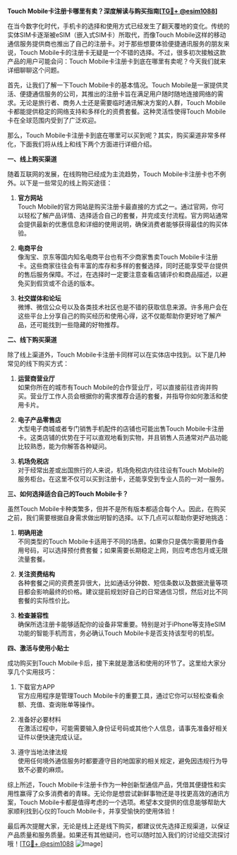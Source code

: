 **Touch Mobile卡注册卡哪里有卖？深度解读与购买指南[[TG💪+ @esim1088](https://t.me/s/esim1088)]**

在当今数字化时代，手机卡的选择和使用方式已经发生了翻天覆地的变化。传统的实体SIM卡逐渐被eSIM（嵌入式SIM卡）所取代，而像Touch Mobile这样的移动通信服务提供商也推出了自己的注册卡。对于那些想要体验便捷通讯服务的朋友来说，Touch Mobile卡的注册卡无疑是一个不错的选择。不过，很多初次接触这款产品的用户可能会问：Touch Mobile卡注册卡到底在哪里有卖呢？今天我们就来详细聊聊这个问题。

首先，让我们了解一下Touch Mobile卡的基本情况。Touch Mobile是一家提供灵活、便捷通信服务的公司，其推出的注册卡旨在满足用户随时随地连接网络的需求。无论是旅行者、商务人士还是需要临时通讯解决方案的人群，Touch Mobile卡都能提供稳定的网络支持和多样化的资费套餐。这种灵活性使得Touch Mobile卡在全球范围内受到了广泛欢迎。

那么，Touch Mobile卡注册卡到底在哪里可以买到呢？其实，购买渠道非常多样化，下面我们将从线上和线下两个方面进行详细介绍。

**一、线上购买渠道**

随着互联网的发展，在线购物已经成为主流趋势，Touch Mobile卡注册卡也不例外。以下是一些常见的线上购买途径：

1. **官方网站**  
   Touch Mobile的官方网站是购买注册卡最直接的方式之一。通过官网，你可以轻松了解产品详情、选择适合自己的套餐，并完成支付流程。官方网站通常会提供最新的优惠信息和详细的使用说明，确保消费者能够获得最佳的购买体验。

2. **电商平台**  
   像淘宝、京东等国内知名电商平台也有不少商家售卖Touch Mobile卡注册卡。这些商家往往会有丰富的库存和多样的套餐选择，同时还能享受平台提供的售后服务保障。不过，在选择时一定要注意查看店铺评价和商品描述，以避免买到假货或不合适的版本。

3. **社交媒体和论坛**  
   微博、微信公众号以及各类技术社区也是不错的获取信息来源。许多用户会在这些平台上分享自己的购买经历和使用心得，这不仅能帮助你更好地了解产品，还可能找到一些隐藏的好物推荐。

**二、线下购买渠道**

除了线上渠道外，Touch Mobile卡注册卡同样可以在实体店中找到。以下是几种常见的线下购买方式：

1. **运营商营业厅**  
   如果你所在的城市有Touch Mobile的合作营业厅，可以直接前往咨询并购买。营业厅工作人员会根据你的需求推荐合适的套餐，并指导你如何激活和使用卡片。

2. **电子产品零售店**  
   大型电子商城或者专门销售手机配件的店铺也可能出售Touch Mobile卡注册卡。这类店铺的优势在于可以直观地看到实物，并且销售人员通常对产品功能比较熟悉，能为你解答各种疑问。

3. **机场免税店**  
   对于经常出差或出国旅行的人来说，机场免税店内往往设有Touch Mobile的服务柜台。在这里不仅可以买到注册卡，还能享受到专业人员的一对一服务。

**三、如何选择适合自己的Touch Mobile卡？**

虽然Touch Mobile卡种类繁多，但并不是所有版本都适合每个人。因此，在购买之前，我们需要根据自身需求做出明智的选择。以下几点可以帮助你更好地挑选：

1. **明确用途**  
   不同类型的Touch Mobile卡适用于不同的场景。如果你只是偶尔需要用作备用号码，可以选择预付费套餐；如果需要长期稳定上网，则应考虑包月或无限流量套餐。

2. **关注资费结构**  
   各种套餐之间的资费差异很大，比如通话分钟数、短信条数以及数据流量等项目都会影响最终的价格。建议提前规划好自己的日常通信习惯，然后对比不同套餐的实际性价比。

3. **检查兼容性**  
   确保所选注册卡能够适配你的设备非常重要。特别是对于iPhone等支持eSIM功能的智能手机而言，务必确认Touch Mobile卡是否支持该型号的机型。

**四、激活与使用小贴士**

成功购买到Touch Mobile卡后，接下来就是激活和使用的环节了。这里给大家分享几个实用技巧：

1. 下载官方APP  
   官方应用程序是管理Touch Mobile卡的重要工具，通过它你可以轻松查看余额、充值、查询账单等操作。

2. 准备好必要材料  
   在激活过程中，可能需要输入身份证号码或其他个人信息，请事先准备好相关证件以便快速完成认证。

3. 遵守当地法律法规  
   使用任何境外通信服务时都要遵守目的地国家的相关规定，避免因违规行为导致不必要的麻烦。

综上所述，Touch Mobile卡注册卡作为一种创新型通信产品，凭借其便捷性和实用性赢得了众多消费者的青睐。无论你是想尝试新鲜事物还是寻找更高效的通讯方案，Touch Mobile卡都是值得考虑的一个选项。希望本文提供的信息能够帮助大家顺利找到心仪的Touch Mobile卡，并享受愉快的使用体验！

最后再次提醒大家，无论是线上还是线下购买，都建议优先选择正规渠道，以保证产品质量和服务质量。如果还有其他疑问，也可以随时加入我们的讨论组交流探讨哦！[[TG💪+ @esim1088](https://t.me/s/esim1088) ![Image](https://i.postimg.cc/4NQfJmqS/Snipaste-2025-05-13-00-14-12.png)]
